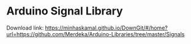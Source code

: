 # Arduino Signal Library

Download link: https://minhaskamal.github.io/DownGit/#/home?url=https://github.com/Merdeka/Arduino-Libraries/tree/master/Signals